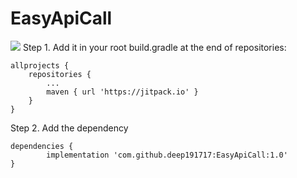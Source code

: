 # EasyApiCall
[![](https://jitpack.io/v/deep191717/EasyApiCall.svg)](https://jitpack.io/#deep191717/EasyApiCall)
Step 1. Add it in your root build.gradle at the end of repositories:

	allprojects {
		repositories {
			...
			maven { url 'https://jitpack.io' }
		}
	}
Step 2. Add the dependency

	dependencies {
	        implementation 'com.github.deep191717:EasyApiCall:1.0'
	}
